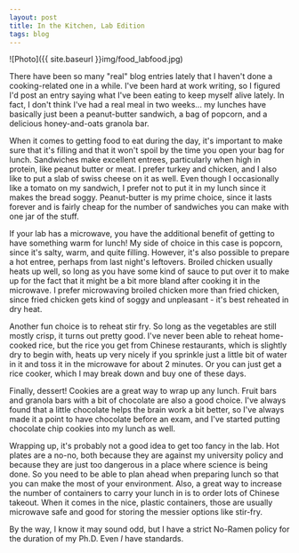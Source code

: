 ```yaml
---
layout: post
title: In the Kitchen, Lab Edition
tags: blog
---
```

![Photo]({{ site.baseurl }}img/food_labfood.jpg)

There have been so many "real" blog entries lately that I haven't done a cooking-related one in a while. I've been hard at work writing, so I figured I'd post an entry saying what I've been eating to keep myself alive lately. In fact, I don't think I've had a real meal in two weeks... my lunches have basically just been a peanut-butter sandwich, a bag of popcorn, and a delicious honey-and-oats granola bar.

When it comes to getting food to eat during the day, it's important to make sure that it's filling and that it won't spoil by the time you open your bag for lunch. Sandwiches make excellent entrees, particularly when high in protein, like peanut butter or meat. I prefer turkey and chicken, and I also like to put a slab of swiss cheese on it as well. Even though I occasionally like a tomato on my sandwich, I prefer not to put it in my lunch since it makes the bread soggy. Peanut-butter is my prime choice, since it lasts forever and is fairly cheap for the number of sandwiches you can make with one jar of the stuff.

If your lab has a microwave, you have the additional benefit of getting to have something warm for lunch! My side of choice in this case is popcorn, since it's salty, warm, and quite filling. However, it's also possible to prepare a hot entree, perhaps from last night's leftovers. Broiled chicken usually heats up well, so long as you have some kind of sauce to put over it to make up for the fact that it might be a bit more bland after cooking it in the microwave. I prefer microwaving broiled chicken more than fried chicken, since fried chicken gets kind of soggy and unpleasant - it's best reheated in dry heat.

Another fun choice is to reheat stir fry. So long as the vegetables are still mostly crisp, it turns out pretty good. I've never been able to reheat home-cooked rice, but the rice you get from Chinese restaurants, which is slightly dry to begin with, heats up very nicely if you sprinkle just a little bit of water in it and toss it in the microwave for about 2 minutes. Or you can just get a rice cooker, which I may break down and buy one of these days.

Finally, dessert! Cookies are a great way to wrap up any lunch. Fruit bars and granola bars with a bit of chocolate are also a good choice. I've always found that a little chocolate helps the brain work a bit better, so I've always made it a point to have chocolate before an exam, and I've started putting chocolate chip cookies into my lunch as well.

Wrapping up, it's probably not a good idea to get too fancy in the lab. Hot plates are a no-no, both because they are against my university policy and because they are just too dangerous in a place where science is being done. So you need to be able to plan ahead when preparing lunch so that you can make the most of your environment. Also, a great way to increase the number of containers to carry your lunch in is to order lots of Chinese takeout. When it comes in the nice, plastic containers, those are usually microwave safe and good for storing the messier options like stir-fry.

By the way, I know it may sound odd, but I have a strict No-Ramen policy for the duration of my Ph.D. Even <em>I</em> have standards.

